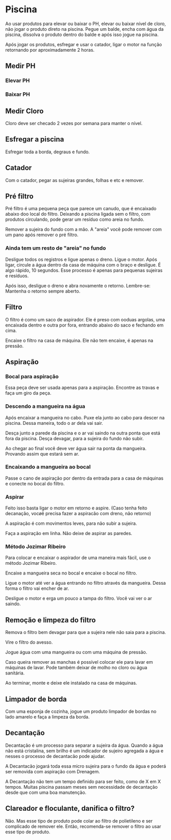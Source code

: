 # Piscina

Ao usar produtos para elevar ou baixar o PH, elevar ou baixar nível de cloro, não jogar o produto direto na piscina.
Pegue um balde, encha com água da piscina, dissolva o produto dentro do balde e após isso jogue na piscina.

Após jogar os produtos, esfregar e usar o catador, ligar o motor na função retornando por aproximadamente 2 horas.

## Medir PH

### Elevar PH

### Baixar PH 

## Medir Cloro
Cloro deve ser checado 2 vezes por semana para manter o nível.
 
## Esfregar a piscina
Esfregar toda a borda, degraus e fundo.
 
## Catador
Com o catador, pegar as sujeiras grandes, folhas e etc e remover.

## Pré filtro
Pré filtro é uma pequena peça que parece um canudo, que é encaixado abaixo doo local do filtro.
Deixando a piscina ligada sem o filtro, com produtos circulando, pode gerar um resíduo como areia no fundo.

Remover a sujeira do fundo com a mão. A "areia" você pode remover com um pano após remover o pré filtro.

### Ainda tem um resto de "areia" no fundo
Desligue todos os registros e ligue apenas o dreno. Ligue o motor.
Após ligar, circule a água dentro da casa de máquina com o braço e desligue.
É algo rápido, 10 segundos.
Esse processo é apenas para pequenas sujeiras e resíduos.

Após isso, desligue o dreno e abra novamente o retorno.
Lembre-se: Mantenha o retorno sempre aberto.

## Filtro
O filtro é como um saco de aspirador. 
Ele é preso com ooduas argolas, uma encaixada dentro e outra por fora, entrando abaixo do saco e fechando em cima.

Encaixe o filtro na casa de máquina. Ele não tem encaixe, é apenas na pressão.

## Aspiração

### Bocal para aspiração
Essa peça deve ser usada apenas para a aspiração.
Encontre as travas e faça um giro da peça.

### Descendo a mangueira na água
Após encaixar a mangueira no cabo. Puxe ela junto ao cabo para descer na piscina.
Dessa maneira, todo o ar dela vai sair. 

Desça junto a parede da piscina e o ar vai saindo na outra ponta que está fora da piscina.
Desça devagar, para a sujeira do fundo não subir.

Ao chegar ao final você deve ver água sair na ponta da mangueira. 
Provando assim que estará sem ar.

### Encaixando a mangueira ao bocal
Passe o cano de aspiração por dentro da entrada para a casa de máquinas e conecte no bocal do filtro.

### Aspirar
Feito isso basta ligar o motor em retorno e aspire.
(Caso tenha feito decanação, vocøê precisa fazer a aspiracão com dreno, não retorno)

A aspiração é com movimentos leves, para não subir a sujeira.

Faça a aspiração em linha.
Não deixe de aspirar as paredes.

### Método Jozimar Ribeiro
Para colocar e encaixar o aspirador de uma maneira mais fácil, use o método Jozimar Ribeiro.

Encaixe a mangueira seca no bocal e encaixe o bocal no filtro.

Ligue o motor até ver a água entrando no filtro através da mangueira.
Dessa forma o filtro vai encher de ar.

Desligue o motor e erga um pouco a tampa do filtro. Você vai ver o ar saindo.

## Remoção e limpeza do filtro
Remova o filtro bem devagar para que a sujeira nele não saia para a piscina.

Vire o filtro do avesso.

Jogue água com uma mangueira ou com uma máquina de pressão.

Caso queira remover as manchas é possível colocar ele para lavar em máquinas de lavar.
Pode também deixar de molho no cloro ou água sanitária.

Ao terminar, monte e deixe ele instalado na casa de máquinas.

## Limpador de borda

Com uma esponja de cozinha, jogue um produto limpador de bordas no lado amarelo e faça a limpeza da borda.

## Decantação
Decantação é um processo para separar a sujeira da água.
Quando a água não está cristalina, sem brilho é um indicador de sujeiro agregada a água e nesses o processo de decantacão pode ajudar.

A Decantacão jogará toda essa micro sujeira para o fundo da água e poderá ser removida com aspiração com Drenagem.

A Decantação não tem um tempo definido para ser feito, como de X em X tempos.
Muitas piscina passam meses sem necessidade de decantação desde que com uma boa manutenção.

## Clareador e floculante, danifica o filtro?
Não. Mas esse tipo de produto pode colar ao filtro de polietileno e ser complicado de remover ele.
Então, recomenda-se remover o filtro ao usar esse tipo de produto.


